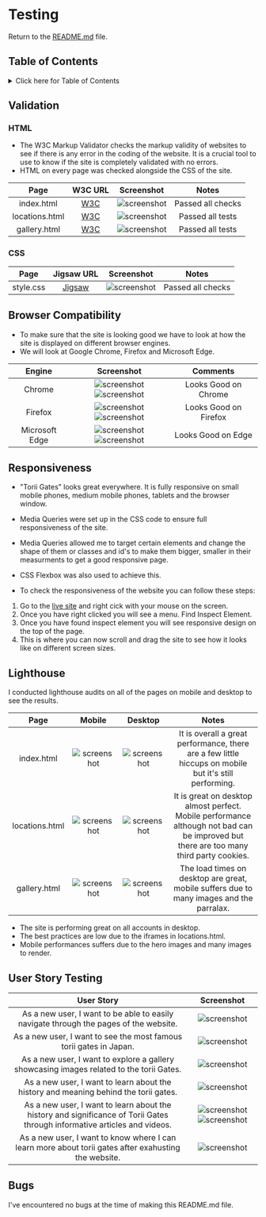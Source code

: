 # Testing

Return to the [README.md](README.md) file.

## Table of Contents

<details>
<summary>Click here for Table of Contents</summary>

- [Validation](#validation)
  - [HTML](#html)
  - [CSS](#css)
  
- [Browser Compatibility](#browser-compatibility)

- [Responsiveness](#responsiveness)

- [Lighthouse](#lighthouse)

- [User Story Testing](#user-story-testing)

- [Bugs](#bugs)

</details>

## Validation

### HTML

- The W3C Markup Validator checks the markup validity of websites to see if there is any error in the coding of the website. It is a crucial tool to use to know if the site is completely validated with no errors.
- HTML on every page was checked alongside the CSS of the site. 

| Page | W3C URL | Screenshot | Notes |
| :---: | :---: | :---: | :---: |
| index.html | [W3C](https://validator.w3.org/nu/?doc=https%3A%2F%2Fmahidacodetrained.github.io%2Fproject1-toriigate%2Findex.html) | ![screenshot](documentation/testing/w3cindexhtml.png) | Passed all checks |
| locations.html | [W3C](https://validator.w3.org/nu/?doc=https%3A%2F%2Fmahidacodetrained.github.io%2Fproject1-toriigate%2Flocations.html) | ![screenshot](documentation/testing/w3clocationshtml.png) | Passed all tests |
| gallery.html | [W3C](https://validator.w3.org/nu/?doc=https%3A%2F%2Fmahidacodetrained.github.io%2Fproject1-toriigate%2Fgallery.html) | ![screenshot](documentation/testing/w3cgallery.png) | Passed all tests |


### CSS
| Page | Jigsaw URL | Screenshot | Notes |
| :---: | :---: | :---: | :---: |
| style.css | [Jigsaw](https://jigsaw.w3.org/css-validator/validator?uri=https%3A%2F%2Fmahidacodetrained.github.io%2Fproject1-toriigate%2F&profile=css3svg&usermedium=all&warning=1&vextwarning=&lang=en) | ![screenshot](documentation/testing/cssjigsaw.png) | Passed all checks |

## Browser Compatibility

- To make sure that the site is looking good we have to look at how the site is displayed on different browser engines. 
- We will look at Google Chrome, Firefox and Microsoft Edge.

| Engine | Screenshot | Comments |
| :---: | :---: | :---: |
| Chrome | ![screenshot](documentation/testing/chromebrowsertest.png) ![screenshot](documentation/testing/chromebrowsertest3.png) | Looks Good on Chrome |
| Firefox | ![screenshot](documentation/testing/firefoxbrowsertest.png) ![screenshot](documentation/testing/firefoxbrowsertest2.png) | Looks Good on Firefox |
| Microsoft Edge | ![screenshot](documentation/testing/microsoftedgebrowser.png) ![screenshot](documentation/testing/microsoftedgebrowser2.png) | Looks Good on Edge |

## Responsiveness

- "Torii Gates" looks great everywhere. It is fully responsive on small mobile phones, medium mobile phones, tablets and the browser window.
- Media Queries were set up in the CSS code to ensure full responsiveness of the site.
- Media Queries allowed me to target certain elements and change the shape of them or classes and id's to make them bigger, smaller in their measurments to get a good responsive page.
- CSS Flexbox was also used to achieve this.

- To check the responsiveness of the website you can follow these steps:
1. Go to the [live site](https://mahidacodetrained.github.io/project1-toriigate/) and right cick with your mouse on the screen.
2. Once you have right clicked you will see a menu. Find Inspect Element.
3. Once you have found inspect element you will see responsive design on the top of the page.
4. This is where you can now scroll and drag the site to see how it looks like on different screen sizes.

## Lighthouse

I conducted lighthouse audits on all of the pages on mobile and desktop to see the results.

| Page | Mobile | Desktop | Notes |
| :---: | :---: | :---: | :---: |
| index.html | ![screenshot](documentation/lighthouse/indexhtml-lighthouse-mobile.png) | ![screenshot](documentation/lighthouse/indexhtml-lighthouse-desktop.png) | It is overall a great performance, there are a few little hiccups on mobile but it's still performing. |
| locations.html | ![screenshot](documentation/lighthouse/locationshtml-lighthouse-mobile.png) | ![screenshot](documentation/lighthouse/locationshtml-lighthouse-desktop.png) | It is great on desktop almost perfect. Mobile performance although not bad can be improved but there are too many third party cookies. |
| gallery.html | ![screenshot](documentation/lighthouse/galleryhtml-lighthouse-mobile.png) | ![screenshot](documentation/lighthouse/galleryhtml-lighthouse.png) | The load times on desktop are great, mobile suffers due to many images and the parralax. |

- The site is performing great on all accounts in desktop. 
- The best practices are low due to the iframes in locations.html. 
- Mobile performances suffers due to the hero images and many images to render.

## User Story Testing 

| User Story | Screenshot |
| :---: | :---: |
| As a new user, I want to be able to easily navigate through the pages of the website. | ![screenshot](documentation/features/userstory1.png) |
| As a new user, I want to see the most famous torii gates in Japan. | ![screenshot](documentation/features/userstory2.png) |
| As a new user, I want to explore a gallery showcasing images related to the torii Gates. | ![screenshot](documentation/features/userstory3.png) |
| As a new user, I want to learn about the history and meaning behind the torii gates. | ![screenshot](documentation/features/userstory4.png) |
| As a new user, I want to learn about the history and significance of Torii Gates through informative articles and videos. | ![screenshot](documentation/features/userstory5.png) ![screenshot](documentation/features/userstory5(2).png) |
| As a new user, I want to know where I can learn more about torii gates after exahusting the website. | ![screenshot](documentation/features/userstory6.png) |

## Bugs
 
 I've encountered no bugs at the time of making this README.md file. 

